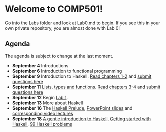 # Welcome to COMP501!

Go into the Labs folder and look at Lab0.md to begin.
If you see this in your own private repository, you are almost done with Lab 0!

## Agenda

The agenda is subject to change at the last moment.

* **September 4** Introductions
* **September 6** Introduction to functional programming
* **September 9** Introduction to Haskell. [Read chapters 1-2](http://book.realworldhaskell.org/read/) and [submit questions here](https://docs.google.com/forms/d/1p7dL8gbGnGX9KOhN6rp3dxYLXRfjMzThL-VsLxjqj_Q/viewform)
* **September 11** [Lists, types and functions](https://github.com/lawrancej/COMP501/blob/master/InClass/HaskellBackground.md). [Read chapters 3-4](http://book.realworldhaskell.org/read/) and [submit questions here](https://docs.google.com/forms/d/1p7dL8gbGnGX9KOhN6rp3dxYLXRfjMzThL-VsLxjqj_Q/viewform)
* **September 12** Begin [Lab 1](https://github.com/lawrancej/COMP501/blob/master/Labs/Lab1.md).
* **September 13** More about Haskell
* **September 16** The [Haskell Prelude](http://www.haskell.org/onlinereport/standard-prelude.html), [PowerPoint slides](http://www.cs.nott.ac.uk/~gmh/book.html) and [corresponding video lectures](http://channel9.msdn.com/Series/C9-Lectures-Erik-Meijer-Functional-Programming-Fundamentals/Lecture-Series-Erik-Meijer-Functional-Programming-Fundamentals-Chapter-1)
* **September 18** [A gentle introduction to Haskell](http://www.haskell.org/tutorial/index.html), [Getting started with Haskell](http://stackoverflow.com/questions/1012573/getting-started-with-haskell), [99 Haskell problems](http://www.haskell.org/haskellwiki/H-99:_Ninety-Nine_Haskell_Problems)
